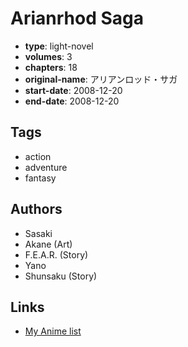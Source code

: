 # Arianrhod Saga

-   **type**: light-novel
-   **volumes**: 3
-   **chapters**: 18
-   **original-name**: アリアンロッド・サガ
-   **start-date**: 2008-12-20
-   **end-date**: 2008-12-20

## Tags

-   action
-   adventure
-   fantasy

## Authors

-   Sasaki
-   Akane (Art)
-   F.E.A.R. (Story)
-   Yano
-   Shunsaku (Story)

## Links

-   [My Anime list](https://myanimelist.net/manga/89805/Arianrhod_Saga)
